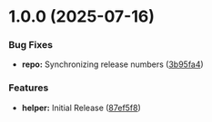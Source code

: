 # 1.0.0 (2025-07-16)


### Bug Fixes

* **repo:** Synchronizing release numbers ([3b95fa4](https://github.com/deebee-tech/is-helper/commit/3b95fa4005b886d9956102c82a8f5a5cc233630a))


### Features

* **helper:** Initial Release ([87ef5f8](https://github.com/deebee-tech/is-helper/commit/87ef5f8a79350620d98911a622f72e0d8430957a))
